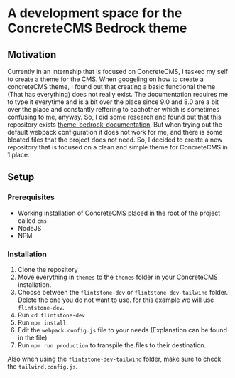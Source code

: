 # A development space for the ConcreteCMS Bedrock theme

## Motivation

Currently in an internship that is focused on ConcreteCMS, I tasked my self to create a theme for the CMS. When googeling on how to create a concreteCMS theme, I found out that creating a basic functional theme (That has everything) does not really exist. The documentation requires me to type it everytime and is a bit over the place since 9.0 and 8.0 are a bit over the place and constantly reffering to eachother which is sometimes confusing to me, anyway. So, I did some research and found out that this repository exists [theme_bedrock_documentation](https://github.com/concretecms/theme_bedrock_documentation/tree/main). But when trying out the default webpack configuration it does not work for me, and there is some bloated files that the project does not need. So, I decided to create a new repository that is focused on a clean and simple theme for ConcreteCMS in 1 place.

## Setup

### Prerequisites

- Working installation of ConcreteCMS placed in the root of the project called `cms`
- NodeJS
- NPM

### Installation

1. Clone the repository
1. Move everything in `themes` to the `themes` folder in your ConcreteCMS installation.
1. Choose between the `flintstone-dev` or `flintstone-dev-tailwind` folder. Delete the one you do not want to use. for this example we will use `flintstone-dev`.
1. Run `cd flintstone-dev`
1. Run `npm install`
1. Edit the `webpack.config.js` file to your needs (Explanation can be found in the file)
1. Run `npm run production` to transpile the files to their destination.

Also when using the `flintstone-dev-tailwind` folder, make sure to check the `tailwind.config.js`.
